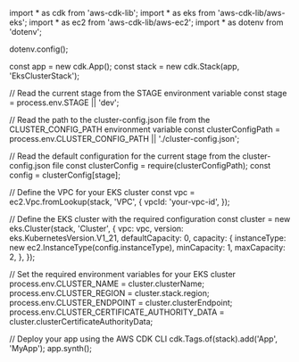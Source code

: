 import * as cdk from 'aws-cdk-lib';
import * as eks from 'aws-cdk-lib/aws-eks';
import * as ec2 from 'aws-cdk-lib/aws-ec2';
import * as dotenv from 'dotenv';

dotenv.config();

const app = new cdk.App();
const stack = new cdk.Stack(app, 'EksClusterStack');

// Read the current stage from the STAGE environment variable
const stage = process.env.STAGE || 'dev';

// Read the path to the cluster-config.json file from the CLUSTER_CONFIG_PATH environment variable
const clusterConfigPath = process.env.CLUSTER_CONFIG_PATH || './cluster-config.json';

// Read the default configuration for the current stage from the cluster-config.json file
const clusterConfig = require(clusterConfigPath);
const config = clusterConfig[stage];

// Define the VPC for your EKS cluster
const vpc = ec2.Vpc.fromLookup(stack, 'VPC', {
  vpcId: 'your-vpc-id',
});

// Define the EKS cluster with the required configuration
const cluster = new eks.Cluster(stack, 'Cluster', {
  vpc: vpc,
  version: eks.KubernetesVersion.V1_21,
  defaultCapacity: 0,
  capacity: {
    instanceType: new ec2.InstanceType(config.instanceType),
    minCapacity: 1,
    maxCapacity: 2,
  },
});

// Set the required environment variables for your EKS cluster
process.env.CLUSTER_NAME = cluster.clusterName;
process.env.CLUSTER_REGION = cluster.stack.region;
process.env.CLUSTER_ENDPOINT = cluster.clusterEndpoint;
process.env.CLUSTER_CERTIFICATE_AUTHORITY_DATA = cluster.clusterCertificateAuthorityData;

// Deploy your app using the AWS CDK CLI
cdk.Tags.of(stack).add('App', 'MyApp');
app.synth();
